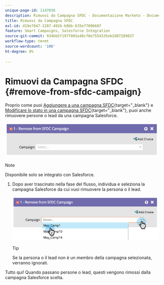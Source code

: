 ```yaml
---
unique-page-id: 1147036
description: Rimuovi da Campagna SFDC - Documentazione Marketo - Documentazione del prodotto
title: Rimuovi da Campagna SFDC
exl-id: d19e7847-2287-4926-b0bb-635e7700668f
feature: Smart Campaigns, Salesforce Integration
source-git-commit: 934bb5f197f801e48cf8e7554335eb2d07289037
workflow-type: tm+mt
source-wordcount: '106'
ht-degree: 0%

---
```


# Rimuovi da Campagna SFDC {#remove-from-sfdc-campaign}

Proprio come puoi [Aggiungere a una campagna SFDC](/help/marketo/product-docs/core-marketo-concepts/smart-campaigns/salesforce-flow-actions/add-to-sfdc-campaign.md){target="_blank"} e [Modificare lo stato in una campagna SFDC](/help/marketo/product-docs/core-marketo-concepts/smart-campaigns/salesforce-flow-actions/change-status-in-sfdc-campaign.md){target="_blank"}, puoi anche rimuovere persone o lead da una campagna Salesforce.

![](assets/remove-from-sfdc-campaign-1.png)

>[!NOTE]
>
>Disponibile solo se integrato con Salesforce.

1. Dopo aver trascinato nella fase del flusso, individua e seleziona la campagna Salesforce da cui vuoi rimuovere la persona o il lead.

   ![](assets/remove-from-sfdc-campaign-2.png)

   >[!TIP]
   >
   >Se la persona o il lead non è un membro della campagna selezionata, verranno ignorati.

Tutto qui! Quando passano persone o lead, questi vengono rimossi dalla campagna Salesforce scelta.
